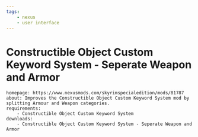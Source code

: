 ```yaml
---
tags:
    - nexus
    - user interface
---
```


# Constructible Object Custom Keyword System - Seperate Weapon and Armor

```project_info
homepage: https://www.nexusmods.com/skyrimspecialedition/mods/81787
about: Improves the Constructible Object Custom Keyword System mod by splitting Armour and Weapon categories.
requirements:
    - Constructible Object Custom Keyword System
downloads:
    - Constructible Object Custom Keyword System - Seperate Weapon and Armor
```
